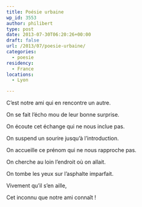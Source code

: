 ```yaml
---
title: Poésie urbaine
wp_id: 3553
author: philibert
type: post
date: 2013-07-30T06:20:26+00:00
draft: false
url: /2013/07/poesie-urbaine/
categories:
  - poesie
residency:
  - France
locations:
  - Lyon

---
```

C&rsquo;est notre ami qui en rencontre un autre.
  
On se fait l&rsquo;écho mou de leur bonne surprise.

On écoute cet échange qui ne nous inclue pas.
  
On suspend un sourire jusqu&rsquo;à l&rsquo;introduction.
  
On accueille ce prénom qui ne nous rapproche pas.

On cherche au loin l&rsquo;endroit où on allait.
  
On tombe les yeux sur l&rsquo;asphalte imparfait. 

Vivement qu&rsquo;il s&rsquo;en aille,
  
Cet inconnu que notre ami connaît !